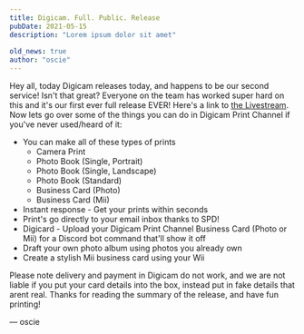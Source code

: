 ```yaml
---
title: Digicam. Full. Public. Release
pubDate: 2021-05-15
description: "Lorem ipsum dolor sit amet"
 
old_news: true
author: "oscie"
---
```


Hey all, today Digicam releases today, and happens to be our second service! Isn't that great? Everyone on the team has worked super hard on this and it's our first ever full release EVER! Here's a link to [the Livestream](https://youtu.be/Woe5ipEGz4Y). Now lets go over some of the things you can do in Digicam Print Channel if you've never used/heard of it:

- You can make all of these types of prints
  - Camera Print
  - Photo Book (Single, Portrait)
  - Photo Book (Single, Landscape)
  - Photo Book (Standard)
  - Business Card (Photo)
  - Business Card (Mii)
- Instant response - Get your prints within seconds
- Print's go directly to your email inbox thanks to SPD!
- Digicard - Upload your Digicam Print Channel Business Card (Photo or Mii) for a Discord bot command that'll show it off
- Draft your own photo album using photos you already own
- Create a stylish Mii business card using your Wii

Please note delivery and payment in Digicam do not work, and we are not liable if you put your card details into the box, instead put in fake details that arent real. Thanks for reading the summary of the release, and have fun printing!

&mdash; oscie
